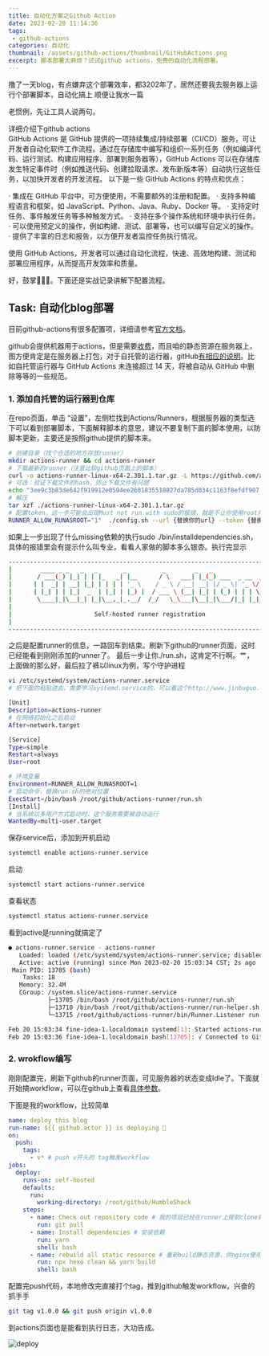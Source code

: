 ```yaml
---
title: 自动化方案之Github Action
date: 2023-02-20 11:14:36
tags: 
 - github-actions
categories: 自动化
thumbnail: /assets/github-actions/thumbnail/GitHubActions.png
excerpt: 脚本部署太麻烦？试试github actions，免费的自动化流程部署。
---
```

撸了一天blog，有点嫌弃这个部署效率，都3202年了，居然还要我去服务器上运行个部署脚本，自动化搞上 <span class="shy-block">顺便让我水一篇</span>

老惯例，先让工具人说两句。

<div class="message-container">
    <div class="bubble-container me">
        <div class="avatar">
            <img src="/images/dibujo.svg" alt="" />
        </div>
        <div class="message">
            <div class="bubble-box">详细介绍下github actions</div>
        </div>
    </div>
    <div class="bubble-container you">
        <div class="avatar">
            <img src="/images/chatgpt.svg" alt="" />
        </div>
        <div class="message">
            <div class="bubble-box">
GitHub Actions 是 GitHub 提供的一项持续集成/持续部署（CI/CD）服务，可让开发者自动化软件工作流程。通过在存储库中编写和组织一系列任务（例如编译代码、运行测试、构建应用程序、部署到服务器等），GitHub Actions 可以在存储库发生特定事件时（例如推送代码、创建拉取请求、发布新版本等）自动执行这些任务，以加快开发者的开发流程。
以下是一些 GitHub Actions 的特点和优点：

· 集成在 GitHub 平台中，可方便使用，不需要额外的注册和配置。
· 支持多种编程语言和框架，如 JavaScript、Python、Java、Ruby、Docker 等。
· 支持定时任务、事件触发任务等多种触发方式。
· 支持在多个操作系统和环境中执行任务。
· 可以使用预定义的操作，例如构建、测试、部署等，也可以编写自定义的操作。
· 提供了丰富的日志和报告，以方便开发者监控任务执行情况。

使用 GitHub Actions，开发者可以通过自动化流程，快速、高效地构建、测试和部署应用程序，从而提高开发效率和质量。</div>
        </div>
    </div>
</div>

好，鼓掌👏👏👏。下面还是实战记录讲解下配置流程。

## Task: 自动化blog部署

目前github-actions有很多配置项，详细请参考[官方文档](https://docs.github.com/zh/actions/quickstart)。

github会提供机器用于actions，但是需要[收费](https://docs.github.com/zh/billing/managing-billing-for-github-actions/about-billing-for-github-actions)，而且咱的静态资源在服务器上，图方便肯定是在服务器上打包，对于自托管的运行器，gitHub[有相应的说明](https://docs.github.com/zh/actions/hosting-your-own-runners/about-self-hosted-runners)。比如自托管运行器与 GitHub Actions 未连接超过 14 天，将被自动从 GitHub 中删除等等的一些规范。

### 1. 添加自托管的运行器到仓库

在repo页面，单击 “设置”，左侧栏找到Actions/Runners，根据服务器的类型选下可以看到部署脚本，下面解释脚本的意思，建议不要复制下面的脚本使用，以防脚本更新，主要还是按照github提供的脚本来。

``` bash
# 创建目录（找个合适的地方存放runner）
mkdir actions-runner && cd actions-runner
# 下载最新的runner（注意比较github页面上的脚本）
curl -o actions-runner-linux-x64-2.301.1.tar.gz -L https://github.com/actions/runner/releases/download/v2.301.1/actions-runner-linux-x64-2.301.1.tar.gz
# 可选：验证下载文件的hash，防止下载文件有问题
echo "3ee9c3b83de642f919912e0594ee2601835518827da785d034c1163f8efdf907  actions-runner-linux-x64-2.301.1.tar.gz" | shasum -a 256 -c
# 解压
tar xzf ./actions-runner-linux-x64-2.301.1.tar.gz
# 配置token，这一步可能会出现Must not run with sudo的报错，就是不让你使用root用户执行（安全考虑）。可以在前面加个RUNNER_ALLOW_RUNASROOT="1"，如下
RUNNER_ALLOW_RUNASROOT="1"  ./config.sh --url {替换你的url} --token {替换你的token}
```

如果上一步出现了什么missing依赖的执行sudo ./bin/installdependencies.sh，具体的报错里会有提示<span class="shy-block">什么叫专业，看看人家做的脚本多么银杏</span>。执行完显示

``` bash
--------------------------------------------------------------------------------
|        ____ _ _   _   _       _          _        _   _                      |
|       / ___(_) |_| | | |_   _| |__      / \   ___| |_(_) ___  _ __  ___      |
|      | |  _| | __| |_| | | | | '_ \    / _ \ / __| __| |/ _ \| '_ \/ __|     |
|      | |_| | | |_|  _  | |_| | |_) |  / ___ \ (__| |_| | (_) | | | \__ \     |
|       \____|_|\__|_| |_|\__,_|_.__/  /_/   \_\___|\__|_|\___/|_| |_|___/     |
|                                                                              |
|                       Self-hosted runner registration                        |
|                                                                              |
--------------------------------------------------------------------------------
```

之后是配置runner的信息，一路回车到结束。刷新下github的runner页面，这时已经能看到刚刚添加的runner了。
最后一步让你./run.sh，这肯定不行啊。<span class="shy-block">艹，上面做的那么好，最后拉了裤</span>以linux为例，写个守护进程

``` bash
vi /etc/systemd/system/actions-runner.service
# 把下面的粘贴进去，需要学习systemd.service的，可以看这个http://www.jinbuguo.com/systemd/systemd.service.html

[Unit]
Description=actions-runner
# 在网络初始化之后启动
After=network.target

[Service]
Type=simple
Restart=always
User=root

# 环境变量
Environment=RUNNER_ALLOW_RUNASROOT=1
# 启动命令，替换run.sh的绝对位置
ExecStart=/bin/bash /root/github/actions-runner/run.sh
[Install]
# 当系统以多用户方式启动时，这个服务需要被自动运行
WantedBy=multi-user.target
```

保存service后，添加到开机启动

``` bash
systemctl enable actions-runner.service
```

启动

``` bash
systemctl start actions-runner.service
```

查看状态

``` bash
systemctl status actions-runner.service
```

看到active是running就搞定了

``` bash
● actions-runner.service - actions-runner
   Loaded: loaded (/etc/systemd/system/actions-runner.service; disabled; vendor preset: disabled)
   Active: active (running) since Mon 2023-02-20 15:03:34 CST; 2s ago
 Main PID: 13705 (bash)
    Tasks: 18
   Memory: 32.4M
   CGroup: /system.slice/actions-runner.service
           ├─13705 /bin/bash /root/github/actions-runner/run.sh
           ├─13710 /bin/bash /root/github/actions-runner/run-helper.sh
           └─13715 /root/github/actions-runner/bin/Runner.Listener run

Feb 20 15:03:34 fine-idea-1.localdomain systemd[1]: Started actions-runner.
Feb 20 15:03:36 fine-idea-1.localdomain bash[13705]: √ Connected to GitHub
```

### 2. wrokflow编写

刚刚配置完，刷新下github的runner页面，可见服务器的状态变成Idle了。下面就开始搞workflow，可以在github上查看[具体参数](https://docs.github.com/zh/actions/learn-github-actions/understanding-github-actions)。

下面是我的workflow，比较简单

``` yml
name: deploy this blog
run-name: ${{ github.actor }} is deploying 🚀
on:
  push:
    tags:
      - v* # push v开头的 tag触发workflow
jobs:
  deploy:
    runs-on: self-hosted
    defaults:
      run:
        working-directory: /root/github/HumbleShack
    steps:
      - name: Check out repository code # 我的项目已经在runner上提前clone好了
        run: git pull
      - name: Install dependencies # 安装依赖
        run: yarn
        shell: bash
      - name: rebuild all static resource # 重新build静态资源，供nginx使用
        run: npx hexo clean && yarn build
        shell: bash
```

配置完push代码，本地修改完直接打个tag，推到github触发workflow。<span class="shy-block">兴奋的抓手手</span>

``` bash
git tag v1.0.0 && git push origin v1.0.0
```

到actions页面也是能看到执行日志，大功告成。

![deploy](/assets/github-actions/deploy.png)
